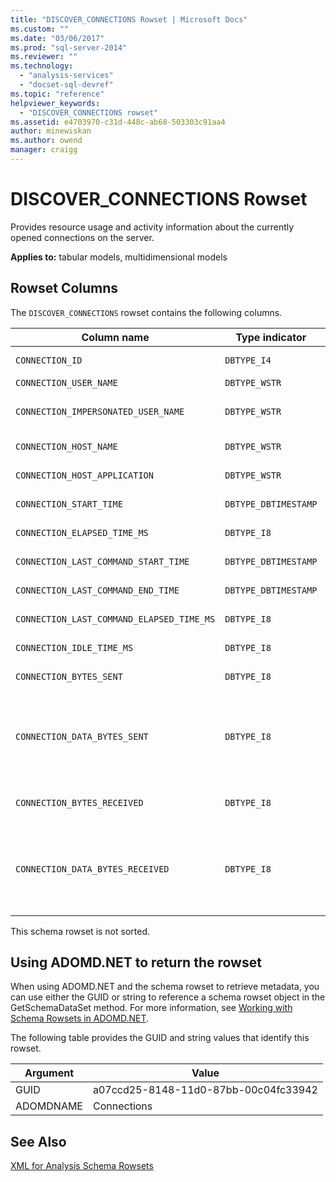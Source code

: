 ```yaml
---
title: "DISCOVER_CONNECTIONS Rowset | Microsoft Docs"
ms.custom: ""
ms.date: "03/06/2017"
ms.prod: "sql-server-2014"
ms.reviewer: ""
ms.technology: 
  - "analysis-services"
  - "docset-sql-devref"
ms.topic: "reference"
helpviewer_keywords: 
  - "DISCOVER_CONNECTIONS rowset"
ms.assetid: e4703970-c31d-448c-ab68-503303c91aa4
author: minewiskan
ms.author: owend
manager: craigg
---
```

# DISCOVER_CONNECTIONS Rowset
  Provides resource usage and activity information about the currently opened connections on the server.  
  
 **Applies to:** tabular models, multidimensional models  
  
## Rowset Columns  
 The `DISCOVER_CONNECTIONS` rowset contains the following columns.  
  
|Column name|Type indicator|Restrictions|Description|  
|-----------------|--------------------|------------------|-----------------|  
|`CONNECTION_ID`|`DBTYPE_I4`|Yes|A unique number that identifies the connection.|  
|`CONNECTION_USER_NAME`|`DBTYPE_WSTR`|Yes|The connection user name.|  
|`CONNECTION_IMPERSONATED_USER_NAME`|`DBTYPE_WSTR`|Yes|Reserved for future use. Analysis Services always returns NULL for the value of CONNECTION_IMPERSONATED_USER_NAME.|  
|`CONNECTION_HOST_NAME`|`DBTYPE_WSTR`|Yes|The name of the machine that initiated the connection.|  
|`CONNECTION_HOST_APPLICATION`|`DBTYPE_WSTR`||The name of the application that initiated the connection.|  
|`CONNECTION_START_TIME`|`DBTYPE_DBTIMESTAMP`||The server UTC date and time when the connection was initiated.|  
|`CONNECTION_ELAPSED_TIME_MS`|`DBTYPE_I8`|Yes|Elapsed time, in milliseconds, since the start of the connection.|  
|`CONNECTION_LAST_COMMAND_START_TIME`|`DBTYPE_DBTIMESTAMP`||The server UTC date and time when the last command initiated its execution.|  
|`CONNECTION_LAST_COMMAND_END_TIME`|`DBTYPE_DBTIMESTAMP`||The server UTC date and time when the last command finished its execution.|  
|`CONNECTION_LAST_COMMAND_ELAPSED_TIME_MS`|`DBTYPE_I8`|Yes|The elapsed time, in milliseconds, since the end of the last command executed.|  
|`CONNECTION_IDLE_TIME_MS`|`DBTYPE_I8`|Yes|The idle time, in milliseconds, since the start of the connection.|  
|`CONNECTION_BYTES_SENT`|`DBTYPE_I8`||The accumulated number of bytes sent by the connection since the start of the connection.|  
|`CONNECTION_DATA_BYTES_SENT`|`DBTYPE_I8`||The accumulated number of data bytes sent by the connection since the start of the connection.<br /><br /> Data travels compressed within the connection; this value represents the expanded data sent.|  
|`CONNECTION_BYTES_RECEIVED`|`DBTYPE_I8`||The accumulated number of bytes received by the connection since the start of the connection.|  
|`CONNECTION_DATA_BYTES_RECEIVED`|`DBTYPE_I8`||The accumulated number of data bytes received by the connection since the start of the connection.<br /><br /> Data travels compressed within the connection; this value represents the expanded data received.|  
  
 This schema rowset is not sorted.  
  
## Using ADOMD.NET to return the rowset  
 When using ADOMD.NET and the schema rowset to retrieve metadata, you can use either the GUID or string to reference a schema rowset object in the GetSchemaDataSet method. For more information, see [Working with Schema Rowsets in ADOMD.NET](../../../relational-databases/native-client-ole-db-rowsets/rowsets.md).  
  
 The following table provides the GUID and string values that identify this rowset.  
  
|Argument|Value|  
|--------------|-----------|  
|GUID|a07ccd25-8148-11d0-87bb-00c04fc33942|  
|ADOMDNAME|Connections|  
  
## See Also  
 [XML for Analysis Schema Rowsets](xml-for-analysis-schema-rowsets.md)  
  
  
